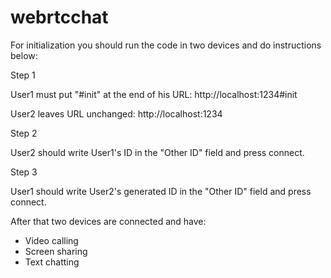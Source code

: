 # webrtcchat

For initialization you should run the code in two devices and do instructions below:

Step 1

User1 must put "#init" at the end of his URL:
http://localhost:1234#init

User2 leaves URL unchanged:
http://localhost:1234

Step 2

User2 should write User1's ID in the "Other ID" field and press connect.

Step 3

User1 should write User2's generated ID in the "Other ID" field and press connect.

After that two devices are connected and have:
* Video calling
* Screen sharing 
* Text chatting
